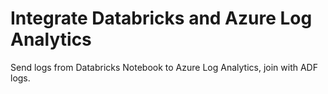 # Integrate Databricks and Azure Log Analytics
Send logs from Databricks Notebook to Azure Log Analytics, join with ADF logs.
